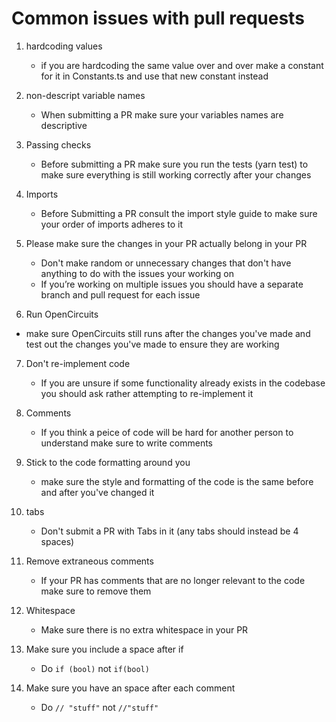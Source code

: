 # Common issues with pull requests
1. hardcoding values
    * if you are hardcoding the same value over and over make a constant for it in Constants.ts and use that new constant instead

2. non-descript variable names
    * When submitting a PR make sure your variables names are descriptive 

3. Passing checks
    * Before submitting a PR make sure you run the tests (yarn test) to make sure everything is still working correctly after your changes

4. Imports
    * Before Submitting a PR consult the import style guide to make sure your order of imports adheres to it

5. Please make sure the changes in your PR actually belong in your PR
    * Don't make random or unnecessary changes that don't have anything to do with the issues your working on
    * If you’re working on multiple issues you should have a separate branch and pull request for each issue

6. Run OpenCircuits
* make sure OpenCircuits still runs after the changes you've made and test out the changes you've made to ensure they are working

7. Don't re-implement code
    * If you are unsure if some functionality already exists in the codebase you should ask rather attempting to re-implement it

8. Comments
    * If you think a peice of code will be hard for another person to understand make sure to write comments 

9. Stick to the code formatting around you
    * make sure the style and formatting of the code is the same before and after you've changed it

10. tabs 
    * Don't submit a PR with Tabs in it (any tabs should instead be 4 spaces)

11. Remove extraneous comments
    * If your PR has comments that are no longer relevant to the code make sure to remove them

12. Whitespace
    * Make sure there is no extra whitespace in your PR

13. Make sure you include a space after if
    *  Do ```if (bool)``` not ```if(bool)```

14. Make sure you have an space after each comment
    *  Do ```// "stuff"``` not ```//"stuff"```

